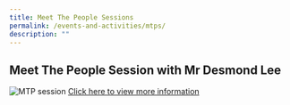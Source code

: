 ```yaml
---
title: Meet The People Sessions
permalink: /events-and-activities/mtps/
description: ""
---
```

## Meet The People Session with Mr Desmond Lee
![MTP session](/images/desmond-lee-–-west-coast-town-council.png)
[Click here to view more information](https://wctc.org.sg/desmond-lee/)